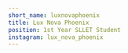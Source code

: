 ```yaml
---
short_name: luxnovaphoenix
title: Lux Nova Phoenix
position: 1st Year SLLET Student
instagram: lux_nova_phoenix
---
```

